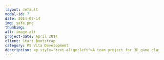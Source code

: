 ```yaml
---
layout: default
modal-id: 7
date: 2014-07-14
img: safe.png
thumbimg:
alt: image-alt
project-date: April 2014
client: Start Bootstrap
category: PS Vita Development
description: <p style="text-align:left">A team project for 3D game class in NTUST. In this project, we had access to sony's psvita sdk and that was what our project was based on. Our original concept for the game was to combine the gameplay elements of rubik's cube and tower defense games. We used rubik's cube as our level scenes. In each level, enemies spawn at a random location on the cube and follow a path to an end point on the cube. When enough enemies reached the end point, the player loses. As players progress to a new level, the enemies path changes, so players have to rearrange the cube to chnage towers' positions to best counter the enemy's new attack plan.</p></br></br><p style="text-align:left">Unfortunately, due to time restriction, we only finished bare-bones gameplay elements. Below is our project in action.</p></br></br><iframe width="560" height="315" src="https://www.youtube.com/embed/ydA1b-RsrPg" frameborder="0" allowfullscreen></iframe></br><p style="text-align:left"><p style="text-align:left">Tools Used:</p><ul><li>Visual Studio 2012</li><li>PS vita sdk</li><li>Maya</li></ul></p>
---
```

